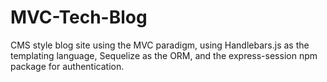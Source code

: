 # MVC-Tech-Blog
CMS style blog site using the MVC paradigm, using Handlebars.js as the templating language, Sequelize as the ORM, and the express-session npm package for authentication.
